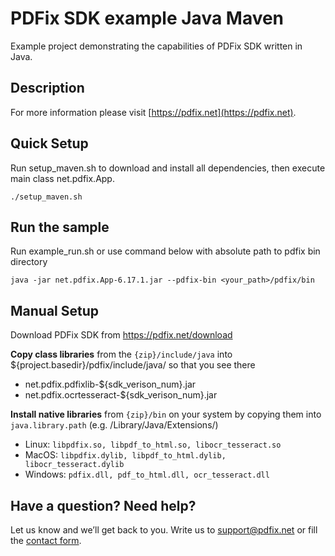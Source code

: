 # PDFix SDK example Java Maven
Example project demonstrating the capabilities of PDFix SDK written in Java.

## Description

For more information please visit [https://pdfix.net](https://pdfix.net).

## Quick Setup

Run setup_maven.sh to download and install all dependencies, then execute main class net.pdfix.App.
```
./setup_maven.sh
```

## Run the sample

Run example_run.sh or use command below with absolute path to pdfix bin directory
```
java -jar net.pdfix.App-6.17.1.jar --pdfix-bin <your_path>/pdfix/bin
```

## Manual Setup

Download PDFix SDK from https://pdfix.net/download

__Copy class libraries__ from the `{zip}/include/java` into ${project.basedir}/pdfix/include/java/ so that you see there

- net.pdfix.pdfixlib-${sdk_verison_num}.jar
- net.pdfix.ocrtesseract-${sdk_verison_num}.jar

__Install native libraries__ from `{zip}/bin` on your system by copying them into `java.library.path` (e.g. /Library/Java/Extensions/)

- Linux: `libpdfix.so, libpdf_to_html.so, libocr_tesseract.so`
- MacOS: `libpdfix.dylib, libpdf_to_html.dylib, libocr_tesseract.dylib`
- Windows: `pdfix.dll, pdf_to_html.dll, ocr_tesseract.dll`

## Have a question? Need help?
Let us know and we’ll get back to you. Write us to support@pdfix.net or fill the [contact form](https://pdfix.net/support/).